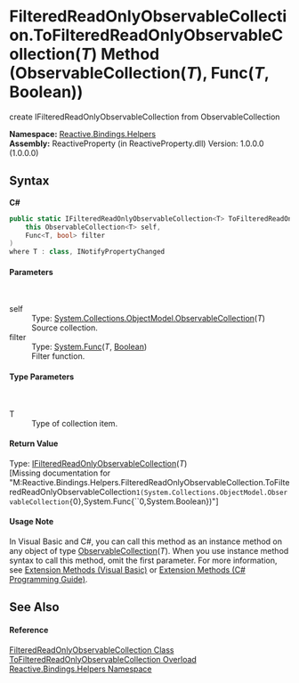 # FilteredReadOnlyObservableCollection.ToFilteredReadOnlyObservableCollection(*T*) Method (ObservableCollection(*T*), Func(*T*, Boolean))
 

create IFilteredReadOnlyObservableCollection from ObservableCollection

**Namespace:**&nbsp;<a href="9bba139e-262b-7b33-c6e0-d6f602566841">Reactive.Bindings.Helpers</a><br />**Assembly:**&nbsp;ReactiveProperty (in ReactiveProperty.dll) Version: 1.0.0.0 (1.0.0.0)

## Syntax

**C#**<br />
``` C#
public static IFilteredReadOnlyObservableCollection<T> ToFilteredReadOnlyObservableCollection<T>(
	this ObservableCollection<T> self,
	Func<T, bool> filter
)
where T : class, INotifyPropertyChanged

```


#### Parameters
&nbsp;<dl><dt>self</dt><dd>Type: <a href="http://msdn2.microsoft.com/en-us/library/ms668604" target="_blank">System.Collections.ObjectModel.ObservableCollection</a>(*T*)<br />Source collection.</dd><dt>filter</dt><dd>Type: <a href="http://msdn2.microsoft.com/en-us/library/bb549151" target="_blank">System.Func</a>(*T*, <a href="http://msdn2.microsoft.com/en-us/library/a28wyd50" target="_blank">Boolean</a>)<br />Filter function.</dd></dl>

#### Type Parameters
&nbsp;<dl><dt>T</dt><dd>Type of collection item.</dd></dl>

#### Return Value
Type: <a href="5fd7c860-b6ef-c5f6-cd70-1d24894886b0">IFilteredReadOnlyObservableCollection</a>(*T*)<br />\[Missing <returns> documentation for "M:Reactive.Bindings.Helpers.FilteredReadOnlyObservableCollection.ToFilteredReadOnlyObservableCollection``1(System.Collections.ObjectModel.ObservableCollection{``0},System.Func{``0,System.Boolean})"\]

#### Usage Note
In Visual Basic and C#, you can call this method as an instance method on any object of type <a href="http://msdn2.microsoft.com/en-us/library/ms668604" target="_blank">ObservableCollection</a>(*T*). When you use instance method syntax to call this method, omit the first parameter. For more information, see <a href="http://msdn.microsoft.com/en-us/library/bb384936.aspx">Extension Methods (Visual Basic)</a> or <a href="http://msdn.microsoft.com/en-us/library/bb383977.aspx">Extension Methods (C# Programming Guide)</a>.

## See Also


#### Reference
<a href="7bf223e8-298d-5645-2d5d-f4b43dbc0051">FilteredReadOnlyObservableCollection Class</a><br /><a href="5166fe74-1953-567f-55b5-0a87be5d3433">ToFilteredReadOnlyObservableCollection Overload</a><br /><a href="9bba139e-262b-7b33-c6e0-d6f602566841">Reactive.Bindings.Helpers Namespace</a><br />